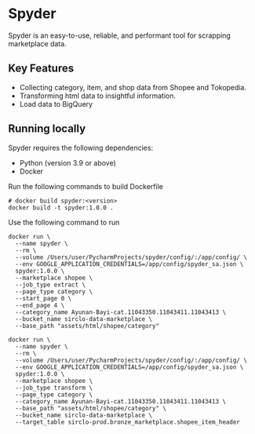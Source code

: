 # Spyder

Spyder is an easy-to-use, reliable, and performant tool for scrapping marketplace data.

## Key Features

- Collecting category, item, and shop data from Shopee and Tokopedia.
- Transforming html data to insightful information.
- Load data to BigQuery

## Running locally

Spyder requires the following dependencies:

- Python (version 3.9 or above)
- Docker

Run the following commands to build Dockerfile

```shell
# docker build spyder:<version>
docker build -t spyder:1.0.0 .
```

Use the following command to run

```shell
docker run \
  --name spyder \
  --rm \
  --volume /Users/user/PycharmProjects/spyder/config/:/app/config/ \
  --env GOOGLE_APPLICATION_CREDENTIALS=/app/config/spyder_sa.json \
  spyder:1.0.0 \
  --marketplace shopee \
  --job_type extract \
  --page_type category \
  --start_page 0 \
  --end_page 4 \
  --category_name Ayunan-Bayi-cat.11043350.11043411.11043413 \
  --bucket_name sirclo-data-marketplace \
  --base_path "assets/html/shopee/category"
  
docker run \
  --name spyder \
  --rm \
  --volume /Users/user/PycharmProjects/spyder/config/:/app/config/ \
  --env GOOGLE_APPLICATION_CREDENTIALS=/app/config/spyder_sa.json \
  spyder:1.0.0 \
  --marketplace shopee \
  --job_type transform \
  --page_type category \
  --category_name Ayunan-Bayi-cat.11043350.11043411.11043413 \
  --base_path "assets/html/shopee/category" \
  --bucket_name sirclo-data-marketplace \
  --target_table sirclo-prod.bronze_marketplace.shopee_item_header
```
